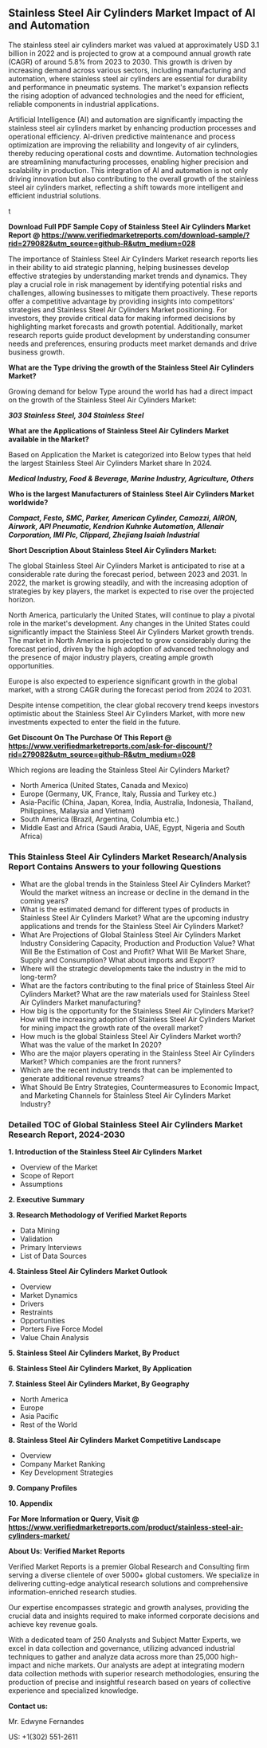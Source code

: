<h2>Stainless Steel Air Cylinders Market Impact of AI and Automation</h2><p>The stainless steel air cylinders market was valued at approximately USD 3.1 billion in 2022 and is projected to grow at a compound annual growth rate (CAGR) of around 5.8% from 2023 to 2030. This growth is driven by increasing demand across various sectors, including manufacturing and automation, where stainless steel air cylinders are essential for durability and performance in pneumatic systems. The market's expansion reflects the rising adoption of advanced technologies and the need for efficient, reliable components in industrial applications.</p><p>Artificial Intelligence (AI) and automation are significantly impacting the stainless steel air cylinders market by enhancing production processes and operational efficiency. AI-driven predictive maintenance and process optimization are improving the reliability and longevity of air cylinders, thereby reducing operational costs and downtime. Automation technologies are streamlining manufacturing processes, enabling higher precision and scalability in production. This integration of AI and automation is not only driving innovation but also contributing to the overall growth of the stainless steel air cylinders market, reflecting a shift towards more intelligent and efficient industrial solutions.</p>t</p><p id="" class=""><strong>Download Full PDF Sample Copy of Stainless Steel Air Cylinders Market Report @ <a href="https://www.verifiedmarketreports.com/download-sample/?rid=279082&utm_source=github-R&utm_medium=028" target="_blank">https://www.verifiedmarketreports.com/download-sample/?rid=279082&utm_source=github-R&utm_medium=028</a></strong></p><p>The importance of&nbsp;Stainless Steel Air Cylinders Market research reports lies in their ability to aid strategic planning, helping businesses develop effective strategies by understanding market trends and dynamics. They play a crucial role in risk management by identifying potential risks and challenges, allowing businesses to mitigate them proactively. These reports offer a competitive advantage by providing insights into competitors' strategies and Stainless Steel Air Cylinders Market positioning. For investors, they provide critical data for making informed decisions by highlighting market forecasts and growth potential. Additionally, market research reports guide product development by understanding consumer needs and preferences, ensuring products meet market demands and drive business growth.</p><p><strong>What are the&nbsp;Type driving the growth of the Stainless Steel Air Cylinders Market?</strong></p><p id="" class="">Growing demand for below Type around the world has had a direct impact on the growth of the Stainless Steel Air Cylinders Market:</p><em><strong>303 Stainless Steel, 304 Stainless Steel</strong></em></p><strong>What are the&nbsp;Applications&nbsp;of Stainless Steel Air Cylinders Market available in the Market?</strong></p><p id="" class="">Based on Application the Market is categorized into Below types that held the largest Stainless Steel Air Cylinders Market share In 2024.</p><em><strong>Medical Industry, Food & Beverage, Marine Industry, Agriculture, Others</strong></em></p><strong>Who is the largest Manufacturers of Stainless Steel Air Cylinders Market worldwide?</strong></p><p><em><strong>Compact, Festo, SMC, Parker, American Cylinder, Camozzi, AIRON, Airwork, API Pneumatic, Kendrion Kuhnke Automation, Allenair Corporation, IMI Plc, Clippard, Zhejiang Isaiah Industrial</strong></em></p><p id="" class=""><strong>Short Description About Stainless Steel Air Cylinders Market:</strong></p><p>The global Stainless Steel Air Cylinders Market is anticipated to rise at a considerable rate during the forecast period, between 2023 and 2031. In 2022, the market is growing steadily, and with the increasing adoption of strategies by key players, the market is expected to rise over the projected horizon.</p><p>North America, particularly the United States, will continue to play a pivotal role in the market's development. Any changes in the United States could significantly impact the Stainless Steel Air Cylinders Market growth trends. The market in North America is projected to grow considerably during the forecast period, driven by the high adoption of advanced technology and the presence of major industry players, creating ample growth opportunities.</p><p>Europe is also expected to experience significant growth in the global market, with a strong CAGR during the forecast period from 2024 to 2031.</p><p>Despite intense competition, the clear global recovery trend keeps investors optimistic about the Stainless Steel Air Cylinders Market, with more new investments expected to enter the field in the future.</p><p id="" class=""><strong>Get Discount On The Purchase Of This Report @ <a href="https://www.verifiedmarketreports.com/ask-for-discount/?rid=279082&utm_source=github-R&utm_medium=028" target="_blank">https://www.verifiedmarketreports.com/ask-for-discount/?rid=279082&utm_source=github-R&utm_medium=028</a></strong></p>Which regions are leading the Stainless Steel Air Cylinders Market?</p><ul><li>North America (United States, Canada and Mexico)</li><li>Europe (Germany, UK, France, Italy, Russia and Turkey etc.)</li><li>Asia-Pacific (China, Japan, Korea, India, Australia, Indonesia, Thailand, Philippines, Malaysia and Vietnam)</li><li>South America (Brazil, Argentina, Columbia etc.)</li><li>Middle East and Africa (Saudi Arabia, UAE, Egypt, Nigeria and South Africa)</li></ul><h3 id="" class="">This Stainless Steel Air Cylinders Market Research/Analysis Report Contains Answers to your following Questions</h3><ul><li>What are the global trends in the Stainless Steel Air Cylinders Market? Would the market witness an increase or decline in the demand in the coming years?</li><li>What is the estimated demand for different types of products in Stainless Steel Air Cylinders Market? What are the upcoming industry applications and trends for the Stainless Steel Air Cylinders Market?</li><li>What Are Projections of Global Stainless Steel Air Cylinders Market Industry Considering Capacity, Production and Production Value? What Will Be the Estimation of Cost and Profit? What Will Be Market Share, Supply and Consumption? What about imports and Export?</li><li>Where will the strategic developments take the industry in the mid to long-term?</li><li>What are the factors contributing to the final price of Stainless Steel Air Cylinders Market? What are the raw materials used for Stainless Steel Air Cylinders Market manufacturing?</li><li>How big is the opportunity for the Stainless Steel Air Cylinders Market? How will the increasing adoption of Stainless Steel Air Cylinders Market for mining impact the growth rate of the overall market?</li><li>How much is the global Stainless Steel Air Cylinders Market worth? What was the value of the market In 2020?</li><li>Who are the major players operating in the Stainless Steel Air Cylinders Market? Which companies are the front runners?</li><li>Which are the recent industry trends that can be implemented to generate additional revenue streams?</li><li>What Should Be Entry Strategies, Countermeasures to Economic Impact, and Marketing Channels for Stainless Steel Air Cylinders Market Industry?</li></ul><h3 id="" class="">Detailed TOC of Global Stainless Steel Air Cylinders Market Research Report, 2024-2030</h3><p id="" class=""><strong>1. Introduction of the Stainless Steel Air Cylinders Market</strong></p><ul><li>Overview of the Market</li><li>Scope of Report</li><li>Assumptions</li></ul><p id="" class=""><strong>2. Executive Summary</strong></p><p id="" class=""><strong>3. Research Methodology of Verified Market Reports</strong></p><ul><li>Data Mining</li><li>Validation</li><li>Primary Interviews</li><li>List of Data Sources</li></ul><p id="" class=""><strong>4. Stainless Steel Air Cylinders Market Outlook</strong></p><ul><li>Overview</li><li>Market Dynamics</li><li>Drivers</li><li>Restraints</li><li>Opportunities</li><li>Porters Five Force Model</li><li>Value Chain Analysis</li></ul><p id="" class=""><strong>5. Stainless Steel Air Cylinders Market, By Product</strong></p><p id="" class=""><strong>6. Stainless Steel Air Cylinders Market, By Application</strong></p><p id="" class=""><strong>7. Stainless Steel Air Cylinders Market, By Geography</strong></p><ul><li>North America</li><li>Europe</li><li>Asia Pacific</li><li>Rest of the World</li></ul><p id="" class=""><strong>8. Stainless Steel Air Cylinders Market Competitive Landscape</strong></p><ul><li>Overview</li><li>Company Market Ranking</li><li>Key Development Strategies</li></ul><p id="" class=""><strong>9. Company Profiles</strong></p><p id="" class=""><strong>10. Appendix</strong></p><p id="" class=""><strong>For More Information or Query, Visit @ <a href="https://www.verifiedmarketreports.com/product/stainless-steel-air-cylinders-market/" target="_blank">https://www.verifiedmarketreports.com/product/stainless-steel-air-cylinders-market/</a></strong></p><p id="" class=""><strong>About Us: Verified Market Reports</strong></p><p id="" class="">Verified Market Reports is a premier Global Research and Consulting firm serving a diverse clientele of over 5000+ global customers. We specialize in delivering cutting-edge analytical research solutions and comprehensive information-enriched research studies.</p><p id="" class="">Our expertise encompasses strategic and growth analyses, providing the crucial data and insights required to make informed corporate decisions and achieve key revenue goals.</p><p id="" class="">With a dedicated team of 250 Analysts and Subject Matter Experts, we excel in data collection and governance, utilizing advanced industrial techniques to gather and analyze data across more than 25,000 high-impact and niche markets. Our analysts are adept at integrating modern data collection methods with superior research methodologies, ensuring the production of precise and insightful research based on years of collective experience and specialized knowledge.</p><p id="" class=""><strong>Contact us:</strong></p><p id="" class="">Mr. Edwyne Fernandes</p><p id="" class="">US: +1(302) 551-2611</p>